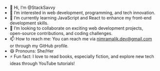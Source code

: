 - 👋 Hi, I’m @StackSavvy
- 👀 I’m interested in web development, programming, and tech innovation.
- 🌱 I’m currently learning JavaScript and React to enhance my front-end development skills.
- 💞️ I’m looking to collaborate on exciting web development projects, open-source contributions, and coding challenges.
- 📫 How to reach me: You can reach me via nimramalik.dev@gmail.com or through my GitHub profile.
- 😄 Pronouns: She/Her
- ⚡ Fun fact: I love to read books, especially fiction, and explore new tech ideas through YouTube tutorials!
